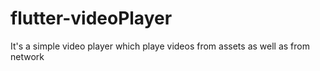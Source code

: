# flutter-videoPlayer
It's a simple video player which playe videos from assets as well as from network
